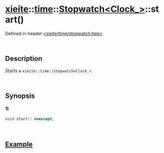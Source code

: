 # [xieite](../../../../../xieite.md)\:\:[time](../../../../../time.md)\:\:[Stopwatch<Clock_>](../../../stopwatch.md)\:\:start\(\)
Defined in header [<xieite/time/stopwatch.hpp>](../../../../../../include/xieite/time/stopwatch.hpp)

&nbsp;

## Description
Starts a `xieite::time::Stopwatch<Clock_>`.

&nbsp;

## Synopsis
#### 1)
```cpp
void start() noexcept;
```

&nbsp;

## [Example](./stop.md#Example)
